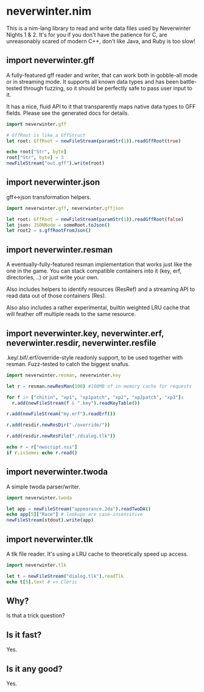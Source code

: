 # neverwinter.nim

This is a nim-lang library to read and write data files used by Neverwinter Nights 1 & 2.  It's for you if you don't have the patience for C, are unreasonably scared of modern C++, don't like Java, and Ruby is too slow!

## import neverwinter.gff

A fully-featured gff reader and writer, that can work both in gobble-all mode or in streaming mode.  It supports all known data types and has been battle-tested through fuzzing, so it should be perfectly safe to pass user input to it.

It has a nice, fluid API to it that transparently maps native data types to GFF fields.  Please see the generated docs for details.

```nim
import neverwinter.gff

# GffRoot is like a GffStruct
let root: GffRoot = newFileStream(paramStr(1)).readGffRoot(true)

echo root["Str", byte]
root["Str", byte] = 3
newFileStream("out.gff").write(root)
```

## import neverwinter.json

gff<->json transformation helpers.

```nim
import neverwinter.gff, neverwinter.gffjson

let root: GffRoot = newFileStream(paramStr(1)).readGffRoot(false)
let json: JSONNode = someRoot.toJson()
let root2 = s.gffRootFromJson()
```

## import neverwinter.resman

A eventually-fully-featured resman implementation that works just like the one in the game.  You can stack compatible containers into it (key, erf, directories, ..) or just write your own.

Also includes helpers to identify resources (ResRef) and a streaming API to read data out of those containers (Res).

Also also includes a rather experimental, builtin weighted LRU cache that will feather off multiple reads to the same resource.

## import neverwinter.key, neverwinter.erf, neverwinter.resdir, neverwinter.resfile

.key/.bif/.erf/override-style readonly support, to be used together with resman.  Fuzz-tested to catch the biggest snafus.

```nim
import neverwinter.resman, neverwinter.key

let r = resman.newResMan(100) #100MB of in-memory cache for requests

for f in ["chitin", "xp1", "xp1patch", "xp2", "xp2patch", "xp3"]:
  r.add(newFileStream(f & ".key").readKeyTable())

r.add(newFileStream("my.erf").readErf())

r.add(resdir.newResDir("./override/"))

r.add(resdir.newResFile("./dialog.tlk"))

echo r = r["nwscript.nss"]
if r.isSome: echo r.read()
```

## import neverwinter.twoda

A simple twoda parser/writer.

```nim
import neverwinter.twoda

let app = newFileStream("appearance.2da").readTwoDA()
echo app[5]["Race"] # lookups are case-insensitive
newFileStream(stdout).write(app)
```

## import neverwinter.tlk

A tlk file reader. It's using a LRU cache to theoretically speed up access.

```nim
import neverwinter.tlk

let t = newFileStream("dialog.tlk").readTlk
echo t[5].text # => Cleric
```

## Why?

Is that a trick question?

## Is it fast?

Yes.

## Is it any good?

Yes.
